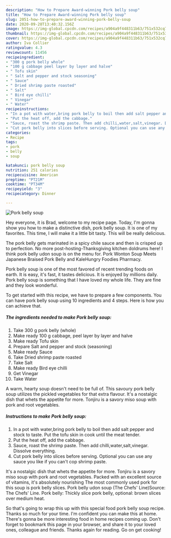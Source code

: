 ```yaml
---
description: "How to Prepare Award-winning Pork belly soup"
title: "How to Prepare Award-winning Pork belly soup"
slug: 2051-how-to-prepare-award-winning-pork-belly-soup
date: 2020-09-28T13:40:32.156Z
image: https://img-global.cpcdn.com/recipes/a904a9f448311b63/751x532cq70/pork-belly-soup-recipe-main-photo.jpg
thumbnail: https://img-global.cpcdn.com/recipes/a904a9f448311b63/751x532cq70/pork-belly-soup-recipe-main-photo.jpg
cover: https://img-global.cpcdn.com/recipes/a904a9f448311b63/751x532cq70/pork-belly-soup-recipe-main-photo.jpg
author: Iva Collier
ratingvalue: 4.3
reviewcount: 11456
recipeingredient:
- "300 g pork belly whole"
- "100 g cabbage peel layer by layer and halve"
- " Tofu skin"
- " Salt and pepper and stock seasoning"
- " Sauce"
- " Dried shrimp paste roasted"
- " Salt"
- " Bird eye chilli"
- " Vinegar"
- " Water"
recipeinstructions:
- "In a pot with water,bring pork belly to boil then add salt pepper and stock to taste. Put the tofu skin in cook until the meat tender."
- "Put the heat off, add the cabbage."
- "Sauce, roast the shrimp paste. Then add chilli,water,salt,vinegar. Dissolve everything."
- "Cut pork belly into slices before serving. Optional you can use any sauce you like if you can&#39;t cop shrimp paste."
categories:
- Recipe
tags:
- pork
- belly
- soup

katakunci: pork belly soup 
nutrition: 251 calories
recipecuisine: American
preptime: "PT21M"
cooktime: "PT34M"
recipeyield: "3"
recipecategory: Dinner

---
```



![Pork belly soup](https://img-global.cpcdn.com/recipes/a904a9f448311b63/751x532cq70/pork-belly-soup-recipe-main-photo.jpg)

Hey everyone, it is Brad, welcome to my recipe page. Today, I'm gonna show you how to make a distinctive dish, pork belly soup. It is one of my favorites. This time, I will make it a little bit tasty. This will be really delicious.

The pork belly gets marinated in a spicy chile sauce and then is crisped up to perfection. No more post-hosting-Thanksgiving kitchen doldrums here! I think pork belly udon soup is on the menu for. Pork Wonton Soup Meets Japanese Braised Pork Belly and KaleHungry Foodies Pharmacy.

Pork belly soup is one of the most favored of recent trending foods on earth. It is easy, it's fast, it tastes delicious. It is enjoyed by millions daily. Pork belly soup is something that I have loved my whole life. They are fine and they look wonderful.


To get started with this recipe, we have to prepare a few components. You can have pork belly soup using 10 ingredients and 4 steps. Here is how you can achieve that.

<!--inarticleads1-->

##### The ingredients needed to make Pork belly soup:

1. Take 300 g pork belly (whole)
1. Make ready 100 g cabbage, peel layer by layer and halve
1. Make ready  Tofu skin
1. Prepare  Salt and pepper and stock (seasoning)
1. Make ready  Sauce
1. Take  Dried shrimp paste roasted
1. Take  Salt
1. Make ready  Bird eye chilli
1. Get  Vinegar
1. Take  Water


A warm, hearty soup doesn&#39;t need to be full of. This savoury pork belly soup utilizes the pickled vegetables for that extra flavour. It&#39;s a nostalgic dish that whets the appetite for more. Tonjiru is a savory miso soup with pork and root vegetables. 

<!--inarticleads2-->

##### Instructions to make Pork belly soup:

1. In a pot with water,bring pork belly to boil then add salt pepper and stock to taste. Put the tofu skin in cook until the meat tender.
1. Put the heat off, add the cabbage.
1. Sauce, roast the shrimp paste. Then add chilli,water,salt,vinegar. Dissolve everything.
1. Cut pork belly into slices before serving. Optional you can use any sauce you like if you can&#39;t cop shrimp paste.


It&#39;s a nostalgic dish that whets the appetite for more. Tonjiru is a savory miso soup with pork and root vegetables. Packed with an excellent source of vitamins, it&#39;s absolutely nourishing The most commonly used pork for this soup is pork belly slices. Pork belly udon soup (The Chefs&#39; Line)Source: The Chefs&#39; Line. Pork belly: Thickly slice pork belly, optional: brown slices over medium heat. 

So that's going to wrap this up with this special food pork belly soup recipe. Thanks so much for your time. I'm confident you can make this at home. There's gonna be more interesting food in home recipes coming up. Don't forget to bookmark this page in your browser, and share it to your loved ones, colleague and friends. Thanks again for reading. Go on get cooking!

